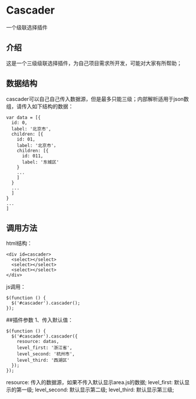 # Cascader
一个级联选择插件
## 介绍
这是一个三级级联选择插件，为自己项目需求所开发，可能对大家有所帮助；
## 数据结构
cascader可以自己自己传入数据源，但是最多只能三级；内部解析适用于json数组，请传入如下结构的数据：
```
var data = [{
  id: 0,
  label: '北京市',
  children: [{
    id: 01,
    label: '北京市'，
    children: [{
      id: 011,
      label: '东城区'
    }
    ...
    ]
  }
  ...
  ]
}
...
]
```
## 调用方法
html结构：
```
<div id=cascader>
  <select></select>
  <select></select>
  <select></select>
</div>
```
js调用：
```
$(function () {
  $('#cascader').cascader();
});
```

##插件参数
1、传入默认值：
```
$(function () {
  $('#cascader').cascader({
    resource: datas,     
    level_first: '浙江省',
    level_second: '杭州市',
    level_third: '西湖区' 
  });
});
```
resource: 传入的数据源，如果不传入默认显示area.js的数据;
level_first: 默认显示的第一级;
level_second: 默认显示第二级;
level_third: 默认显示第三级;
